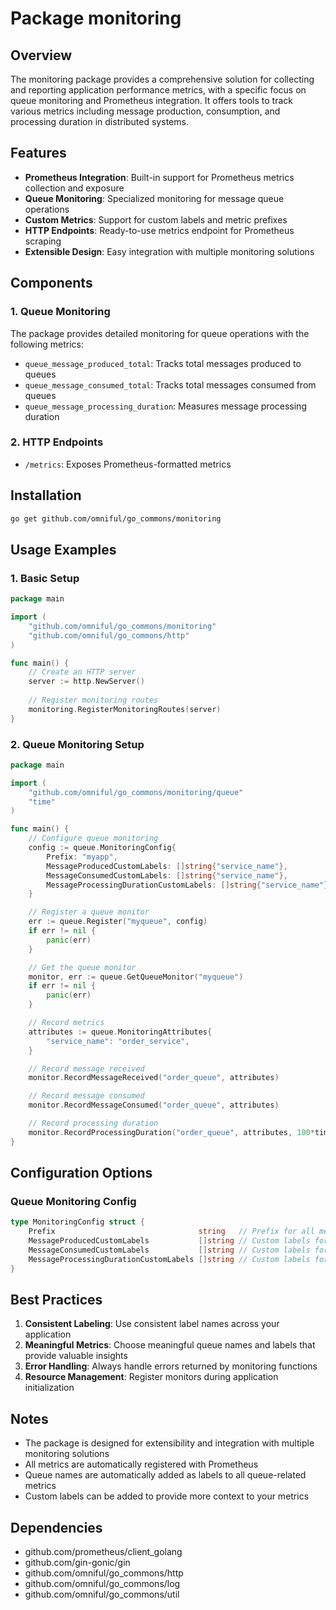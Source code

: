 # Package monitoring

## Overview
The monitoring package provides a comprehensive solution for collecting and reporting application performance metrics, with a specific focus on queue monitoring and Prometheus integration. It offers tools to track various metrics including message production, consumption, and processing duration in distributed systems.

## Features
- **Prometheus Integration**: Built-in support for Prometheus metrics collection and exposure
- **Queue Monitoring**: Specialized monitoring for message queue operations
- **Custom Metrics**: Support for custom labels and metric prefixes
- **HTTP Endpoints**: Ready-to-use metrics endpoint for Prometheus scraping
- **Extensible Design**: Easy integration with multiple monitoring solutions

## Components

### 1. Queue Monitoring
The package provides detailed monitoring for queue operations with the following metrics:
- `queue_message_produced_total`: Tracks total messages produced to queues
- `queue_message_consumed_total`: Tracks total messages consumed from queues
- `queue_message_processing_duration`: Measures message processing duration

### 2. HTTP Endpoints
- `/metrics`: Exposes Prometheus-formatted metrics

## Installation
```bash
go get github.com/omniful/go_commons/monitoring
```

## Usage Examples

### 1. Basic Setup
```go
package main

import (
	"github.com/omniful/go_commons/monitoring"
	"github.com/omniful/go_commons/http"
)

func main() {
	// Create an HTTP server
	server := http.NewServer()
	
	// Register monitoring routes
	monitoring.RegisterMonitoringRoutes(server)
}
```

### 2. Queue Monitoring Setup
```go
package main

import (
	"github.com/omniful/go_commons/monitoring/queue"
	"time"
)

func main() {
	// Configure queue monitoring
	config := queue.MonitoringConfig{
		Prefix: "myapp",
		MessageProducedCustomLabels: []string{"service_name"},
		MessageConsumedCustomLabels: []string{"service_name"},
		MessageProcessingDurationCustomLabels: []string{"service_name"},
	}

	// Register a queue monitor
	err := queue.Register("myqueue", config)
	if err != nil {
		panic(err)
	}

	// Get the queue monitor
	monitor, err := queue.GetQueueMonitor("myqueue")
	if err != nil {
		panic(err)
	}

	// Record metrics
	attributes := queue.MonitoringAttributes{
		"service_name": "order_service",
	}

	// Record message received
	monitor.RecordMessageReceived("order_queue", attributes)

	// Record message consumed
	monitor.RecordMessageConsumed("order_queue", attributes)

	// Record processing duration
	monitor.RecordProcessingDuration("order_queue", attributes, 100*time.Millisecond)
}
```

## Configuration Options

### Queue Monitoring Config
```go
type MonitoringConfig struct {
	Prefix                                string   // Prefix for all metrics
	MessageProducedCustomLabels           []string // Custom labels for produced messages
	MessageConsumedCustomLabels           []string // Custom labels for consumed messages
	MessageProcessingDurationCustomLabels []string // Custom labels for processing duration
}
```

## Best Practices
1. **Consistent Labeling**: Use consistent label names across your application
2. **Meaningful Metrics**: Choose meaningful queue names and labels that provide valuable insights
3. **Error Handling**: Always handle errors returned by monitoring functions
4. **Resource Management**: Register monitors during application initialization

## Notes
- The package is designed for extensibility and integration with multiple monitoring solutions
- All metrics are automatically registered with Prometheus
- Queue names are automatically added as labels to all queue-related metrics
- Custom labels can be added to provide more context to your metrics

## Dependencies
- github.com/prometheus/client_golang
- github.com/gin-gonic/gin
- github.com/omniful/go_commons/http
- github.com/omniful/go_commons/log
- github.com/omniful/go_commons/util
